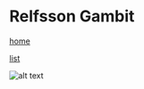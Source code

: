# Relfsson Gambit

[home](/zaliczeniowe1awww/)

[list](/zaliczeniowe1awww/list)

![alt text](https://www.thechesswebsite.com/wp-content/uploads/2015/08/the-relfsson-gambit.jpg "Relfsson Gambit")
